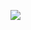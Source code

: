 ![](https://capsule-render.vercel.app/api?type=waving&theme=chartreuse-dark&height=150&section=header&fontSize=30&animation=twinkling&text=안녕하세요%20백엔드%20개발자%20최윤주입니다%20🙋‍♀️)
